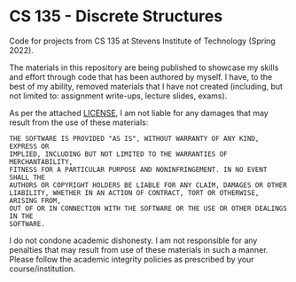 # CS 135 - Discrete Structures
Code for projects from CS 135 at Stevens Institute of Technology (Spring 2022).

The materials in this repository are being published to showcase my skills and effort through code that has been authored by myself. I have, to the best of my ability, removed materials that I have not created (including, but not limited to: assignment write-ups, lecture slides, exams).

As per the attached [LICENSE](LICENSE), I am not liable for any damages that may result from the use of these materials: 

```
THE SOFTWARE IS PROVIDED "AS IS", WITHOUT WARRANTY OF ANY KIND, EXPRESS OR
IMPLIED, INCLUDING BUT NOT LIMITED TO THE WARRANTIES OF MERCHANTABILITY,
FITNESS FOR A PARTICULAR PURPOSE AND NONINFRINGEMENT. IN NO EVENT SHALL THE
AUTHORS OR COPYRIGHT HOLDERS BE LIABLE FOR ANY CLAIM, DAMAGES OR OTHER
LIABILITY, WHETHER IN AN ACTION OF CONTRACT, TORT OR OTHERWISE, ARISING FROM,
OUT OF OR IN CONNECTION WITH THE SOFTWARE OR THE USE OR OTHER DEALINGS IN THE
SOFTWARE.
```

I do not condone academic dishonesty. I am not responsible for any penalties that may result from use of these materials in such a manner. Please follow the academic integrity policies as prescribed by your course/institution.
